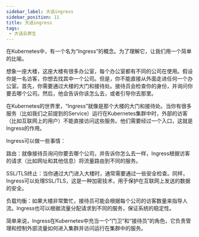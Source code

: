 ```yaml
---
sidebar_label: 大话ingress
sidebar_position: 11
title: 大话ingress
tags:
 - 大话云原生
---
```


在Kubernetes中，有一个名为“Ingress”的概念。为了理解它，让我们用一个简单的比喻。

想象一座大楼，这座大楼有很多办公室，每个办公室都有不同的公司在使用。假设你是一名访客，你想去找其中一个公司。但是，你不能直接从外面走进任何一个办公室。首先，你需要通过大楼的大门和接待处。接待员会检查你的身份，并询问你要去哪个公司。然后，他会告诉你该怎么去，或者引导你去那里。

在Kubernetes的世界里，“Ingress”就像是那个大楼的大门和接待处。当你有很多服务（比如我们之前提到的Service）运行在Kubernetes集群中时，外部的访客（比如互联网上的用户）不能直接访问这些服务。他们需要经过一个入口，这就是Ingress的作用。

Ingress可以做一些事情：

路由：就像接待员询问你要去哪个公司，并告诉你怎么去一样，Ingress根据访客的请求（比如网址和其他信息）将流量路由到不同的服务。

SSL/TLS终止：当你通过大门进入大楼时，通常需要通过一些安全检查。同样，Ingress可以处理SSL/TLS，这是一种加密技术，用于保护在互联网上发送的数据的安全。

负载均衡：如果大楼非常繁忙，接待员可能会根据每个公司的访客数量来指导人流。Ingress也可以根据流量分配请求到不同的服务，保证系统的稳定性。

简单来说，Ingress在Kubernetes中充当一个“门卫”和“接待员”的角色，它负责管理和控制外部流量如何进入集群并访问运行在集群中的服务。